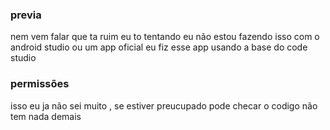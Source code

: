 <h3>previa</h3>
<p>
nem vem falar que ta ruim eu to tentando eu não estou fazendo isso com o android studio ou um app oficial eu fiz esse app usando a base do code studio
</p>
<h3>permissões </h3>
<p>
  isso eu ja não sei muito , se estiver preucupado pode checar o codigo não tem nada demais
</p>
